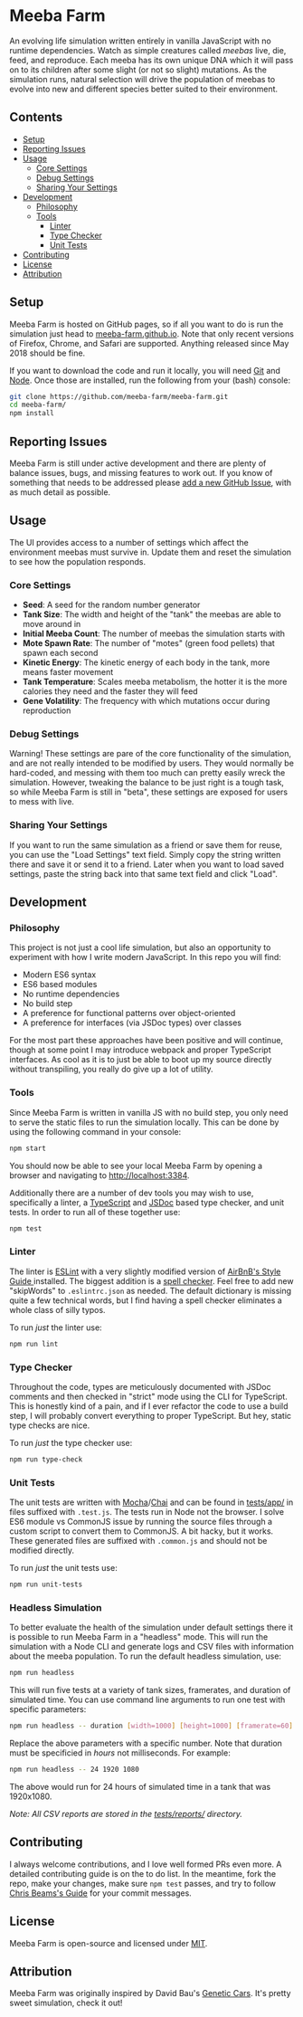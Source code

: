 # Meeba Farm

An evolving life simulation written entirely in vanilla JavaScript with no
runtime dependencies. Watch as simple creatures called _meebas_ live, die,
feed, and reproduce. Each meeba has its own unique DNA which it will pass on
to its children after some slight (or not so slight) mutations. As the
simulation runs, natural selection will drive the population of meebas to
evolve into new and different species better suited to their environment.

## Contents

- [Setup](#setup)
- [Reporting Issues](#reporting-issues)
- [Usage](#usage)
    * [Core Settings](#core-settings)
    * [Debug Settings](#debug-settings)
    * [Sharing Your Settings](#sharing-your-settings)
- [Development](#development)
    * [Philosophy](#philosophy)
    * [Tools](#tools)
        - [Linter](#linter)
        - [Type Checker](#type-checker)
        - [Unit Tests](#unit-tests)
- [Contributing](#contributing)
- [License](#license)
- [Attribution](#attribution)

## Setup

Meeba Farm is hosted on GitHub pages, so if all you want to do is run the
simulation just head to
[meeba-farm.github.io](http://meeba-farm.github.io/meeba-farm/). Note that only
recent versions of Firefox, Chrome, and Safari are supported. Anything released
since May 2018 should be fine.

If you want to download the code and run it locally, you will need
[Git](https://git-scm.com/) and [Node](https://nodejs.org/). Once those are
installed, run the following from your (bash) console:

```bash
git clone https://github.com/meeba-farm/meeba-farm.git
cd meeba-farm/
npm install
```

## Reporting Issues

Meeba Farm is still under active development and there are plenty of balance
issues, bugs, and missing features to work out. If you know of something that
needs to be addressed please
[add a new GitHub Issue](https://github.com/meeba-farm/meeba-farm/issues/new),
with as much detail as possible.

## Usage

The UI provides access to a number of settings which affect the environment
meebas must survive in. Update them and reset the simulation to see how the
population responds.

### Core Settings

- **Seed**: A seed for the random number generator
- **Tank Size**: The width and height of the "tank" the meebas are able to move
    around in
- **Initial Meeba Count**: The number of meebas the simulation starts with
- **Mote Spawn Rate**: The number of "motes" (green food pellets) that spawn
    each second
- **Kinetic Energy**: The kinetic energy of each body in the tank, more means
  faster movement
- **Tank Temperature**: Scales meeba metabolism, the hotter it is the more
    calories they need and the faster they will feed
- **Gene Volatility**: The frequency with which mutations occur during
    reproduction

### Debug Settings

Warning! These settings are pare of the core functionality of the simulation,
and are not really intended to be modified by users. They would normally be
hard-coded, and messing with them too much can pretty easily wreck the
simulation. However, tweaking the balance to be just right is a tough task, so
while Meeba Farm is still in "beta", these settings are exposed for users to
mess with live.

### Sharing Your Settings

If you want to run the same simulation as a friend or save them for reuse, you
can use the "Load Settings" text field. Simply copy the string written there
and save it or send it to a friend. Later when you want to load saved settings,
paste the string back into that same text field and click "Load".

## Development

### Philosophy

This project is not just a cool life simulation, but also an opportunity to
experiment with how I write modern JavaScript. In this repo you will find:

- Modern ES6 syntax
- ES6 based modules
- No runtime dependencies
- No build step
- A preference for functional patterns over object-oriented
- A preference for interfaces (via JSDoc types) over classes

For the most part these approaches have been positive and will continue, though
at some point I may introduce webpack and proper TypeScript interfaces. As cool
as it is to just be able to boot up my source directly without transpiling, you
really do give up a lot of utility.

### Tools

Since Meeba Farm is written in vanilla JS with no build step, you only need to
serve the static files to run the simulation locally. This can be done by
using the following command in your console:

```bash
npm start
```

You should now be able to see your local Meeba Farm by opening a browser and
navigating to [http://localhost:3384](http://localhost:3384).

Additionally there are a number of dev tools you may wish to use, specifically
a linter, a [TypeScript](https://www.typescriptlang.org/) and
[JSDoc](http://usejsdoc.org/) based type checker, and unit tests. In order to
run all of these together use:

```bash
npm test
```

### Linter

The linter is [ESLint](https://eslint.org/) with a very slightly modified
version of [AirBnB's Style Guide ](https://github.com/airbnb/javascript)
installed. The biggest addition is a
[spell checker](https://github.com/aotaduy/eslint-plugin-spellcheck). Feel free
to add new "skipWords" to `.eslintrc.json` as needed. The default dictionary is
missing quite a few technical words, but I find having a spell checker
eliminates a whole class of silly typos.

To run _just_ the linter use:

```bash
npm run lint
```

### Type Checker

Throughout the code, types are meticulously documented with JSDoc comments and
then checked in "strict" mode using the CLI for TypeScript. This is honestly
kind of a pain, and if I ever refactor the code to use a build step, I will
probably convert everything to proper TypeScript. But hey, static type checks
are nice.

To run _just_ the type checker use:

```bash
npm run type-check
```

### Unit Tests

The unit tests are written with
[Mocha](https://mochajs.org/)/[Chai](https://www.chaijs.com/) and can be found
in [tests/app/](./tests/app) in files suffixed with `.test.js`. The tests run
in Node not the browser. I solve ES6 module vs CommonJS issue by running the
source files through a custom script to convert them to CommonJS. A bit hacky,
but it works. These generated files are suffixed with `.common.js` and should
not be modified directly.

To run _just_ the unit tests use:

```bash
npm run unit-tests
```

### Headless Simulation

To better evaluate the health of the simulation under default settings there it
is possible to run Meeba Farm in a "headless" mode. This will run the
simulation with a Node CLI and generate logs and CSV files with information
about the meeba population. To run the default headless simulation, use:

```bash
npm run headless
```

This will run five tests at a variety of tank sizes, framerates, and duration
of simulated time. You can use command line arguments to run one test with
specific parameters:

```bash
npm run headless -- duration [width=1000] [height=1000] [framerate=60]
```

Replace the above parameters with a specific number. Note that duration must be
specificied in _hours_ not milliseconds. For example:

```bash
npm run headless -- 24 1920 1080
```

The above would run for 24 hours of simulated time in a tank that was
1920x1080.

_Note: All CSV reports are stored in the [tests/reports/](./tests/reports)
directory._

## Contributing

I always welcome contributions, and I love well formed PRs even more. A
detailed contributing guide is on the to do list. In the meantime, fork the
repo, make your changes, make sure `npm test` passes, and try to follow
[Chris Beams's Guide](https://chris.beams.io/posts/git-commit/) for your
commit messages.

## License

Meeba Farm is open-source and licensed under [MIT](./LICENSE).

## Attribution

Meeba Farm was originally inspired by David Bau's
[Genetic Cars](https://rednuht.org/genetic_cars_2/). It's pretty sweet
simulation, check it out!
